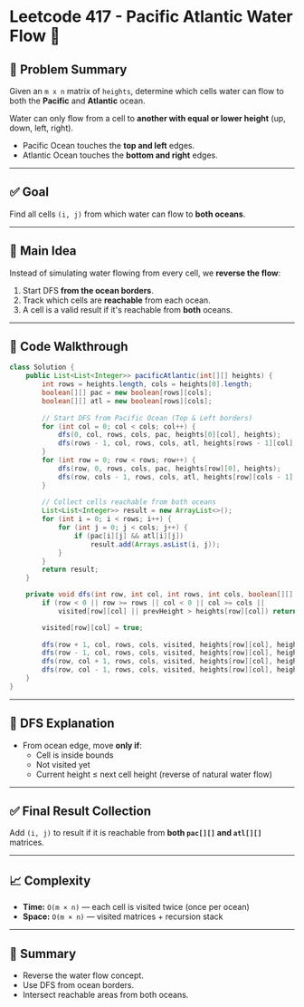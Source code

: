 # Leetcode 417 - Pacific Atlantic Water Flow 🌊

## 🧩 Problem Summary

Given an `m x n` matrix of `heights`, determine which cells water can flow to both the **Pacific** and **Atlantic** ocean.

Water can only flow from a cell to **another with equal or lower height** (up, down, left, right).

- Pacific Ocean touches the **top and left** edges.
- Atlantic Ocean touches the **bottom and right** edges.

---

## ✅ Goal

Find all cells `(i, j)` from which water can flow to **both oceans**.

---

## 🧠 Main Idea

Instead of simulating water flowing from every cell, we **reverse the flow**:

1. Start DFS **from the ocean borders**.
2. Track which cells are **reachable** from each ocean.
3. A cell is a valid result if it's reachable from **both** oceans.

---

## 🧱 Code Walkthrough

```java
class Solution {
    public List<List<Integer>> pacificAtlantic(int[][] heights) {
        int rows = heights.length, cols = heights[0].length;
        boolean[][] pac = new boolean[rows][cols];
        boolean[][] atl = new boolean[rows][cols];
        
        // Start DFS from Pacific Ocean (Top & Left borders)
        for (int col = 0; col < cols; col++) {
            dfs(0, col, rows, cols, pac, heights[0][col], heights);
            dfs(rows - 1, col, rows, cols, atl, heights[rows - 1][col], heights);
        }
        for (int row = 0; row < rows; row++) {
            dfs(row, 0, rows, cols, pac, heights[row][0], heights);
            dfs(row, cols - 1, rows, cols, atl, heights[row][cols - 1], heights);
        }
        
        // Collect cells reachable from both oceans
        List<List<Integer>> result = new ArrayList<>();
        for (int i = 0; i < rows; i++) {
            for (int j = 0; j < cols; j++) {
                if (pac[i][j] && atl[i][j])
                    result.add(Arrays.asList(i, j));
            }
        }
        return result;
    }

    private void dfs(int row, int col, int rows, int cols, boolean[][] visited, int prevHeight, int[][] heights) {
        if (row < 0 || row >= rows || col < 0 || col >= cols ||
            visited[row][col] || prevHeight > heights[row][col]) return;

        visited[row][col] = true;
        
        dfs(row + 1, col, rows, cols, visited, heights[row][col], heights);
        dfs(row - 1, col, rows, cols, visited, heights[row][col], heights);
        dfs(row, col + 1, rows, cols, visited, heights[row][col], heights);
        dfs(row, col - 1, rows, cols, visited, heights[row][col], heights);
    }
}
```

---

## 🧭 DFS Explanation

- From ocean edge, move **only if**:
  - Cell is inside bounds
  - Not visited yet
  - Current height ≤ next cell height (reverse of natural water flow)

---

## ✅ Final Result Collection

Add `(i, j)` to result if it is reachable from **both `pac[][]` and `atl[][]`** matrices.

---

## 📈 Complexity

- **Time:** `O(m × n)` — each cell is visited twice (once per ocean)
- **Space:** `O(m × n)` — visited matrices + recursion stack

---

## 📝 Summary

- Reverse the water flow concept.
- Use DFS from ocean borders.
- Intersect reachable areas from both oceans.
